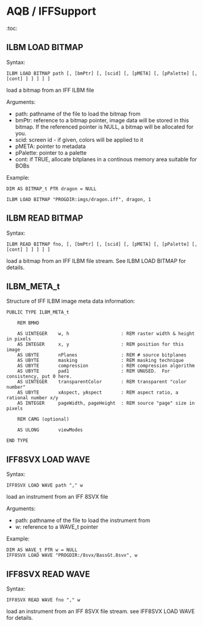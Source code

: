 
# AQB / IFFSupport

:toc:

## ILBM LOAD BITMAP

Syntax:

	ILBM LOAD BITMAP path [, [bmPtr] [, [scid] [, [pMETA] [, [pPalette] [, [cont] ] ] ] ] ]

load a bitmap from an IFF ILBM file

Arguments:
 * path: pathname of the file to load the bitmap from
 * bmPtr: reference to a bitmap pointer, image data will be stored in
             this bitmap. If the referenced pointer is NULL, a bitmap will
             be allocated for you.
 * scid: screen id - if given, colors will be applied to it
 * pMETA: pointer to metadata
 * pPalette: pointer to a palette
 * cont: if TRUE, allocate bitplanes in a continous memory area suitable for BOBs

Example:

	DIM AS BITMAP_t PTR dragon = NULL

	ILBM LOAD BITMAP "PROGDIR:imgs/dragon.iff", dragon, 1

## ILBM READ BITMAP

Syntax:

	ILBM READ BITMAP fno, [, [bmPtr] [, [scid] [, [pMETA] [, [pPalette] [, [cont] ] ] ] ] ]

load a bitmap from an IFF ILBM file stream. See ILBM LOAD BITMAP for details.

## ILBM_META_t

Structure of IFF ILBM image meta data information:

	PUBLIC TYPE ILBM_META_t

		REM BMHD

		AS UINTEGER    w, h                   : REM raster width & height in pixels
		AS INTEGER     x, y                   : REM position for this image
		AS UBYTE       nPlanes                : REM # source bitplanes
		AS UBYTE       masking                : REM masking technique
		AS UBYTE       compression            : REM compression algorithm
		AS UBYTE       pad1                   : REM UNUSED.  For consistency, put 0 here.
		AS UINTEGER    transparentColor       : REM transparent "color number"
		AS UBYTE       xAspect, yAspect       : REM aspect ratio, a rational number x/y
		AS INTEGER     pageWidth, pageHeight  : REM source "page" size in pixels

		REM CAMG (optional)

		AS ULONG       viewModes

	END TYPE


## IFF8SVX LOAD WAVE

Syntax:

    IFF8SVX LOAD WAVE path "," w

load an instrument from an IFF 8SVX file

Arguments:
 * path: pathname of the file to load the instrument from
 * w: reference to a WAVE_t pointer

Example:

    DIM AS WAVE_t PTR w = NULL
    IFF8SVX LOAD WAVE "PROGDIR:/8svx/BassGt.8svx", w


## IFF8SVX READ WAVE

Syntax:

    IFF8SVX READ WAVE fno "," w

load an instrument from an IFF 8SVX file stream. see IFF8SVX LOAD WAVE for details.


